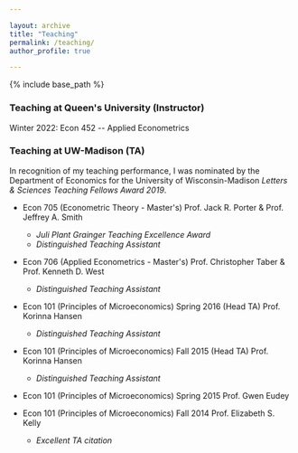 ```yaml
---

layout: archive
title: "Teaching"
permalink: /teaching/
author_profile: true

---
```


{% include base_path %}


### Teaching at Queen's University (Instructor)

Winter 2022: Econ 452 -- Applied Econometrics

### Teaching at UW-Madison (TA)
In recognition of my teaching performance, I was nominated by the Department of Economics for the University of Wisconsin-Madison *Letters & Sciences Teaching Fellows Award 2019*.

- Econ 705 (Econometric Theory - Master's)  Prof. Jack R. Porter & Prof. Jeffrey A. Smith
  - _Juli Plant Grainger Teaching Excellence Award_
  - _Distinguished Teaching Assistant_

- Econ 706 (Applied Econometrics - Master's)  Prof. Christopher Taber & Prof. Kenneth D. West  
  - _Distinguished Teaching Assistant_

- Econ 101 (Principles of Microeconomics) Spring 2016 (Head TA) Prof. Korinna Hansen 
    - _Distinguished Teaching Assistant_

- Econ 101 (Principles of Microeconomics) Fall 2015 (Head TA) Prof. Korinna Hansen 
    - _Distinguished Teaching Assistant_

- Econ 101 (Principles of Microeconomics) Spring 2015 Prof. Gwen Eudey 

- Econ 101 (Principles of Microeconomics) Fall 2014 Prof. Elizabeth S. Kelly 
    - _Excellent TA citation_

